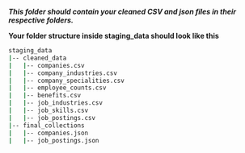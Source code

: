 ***This folder should contain your cleaned CSV and json files in their respective folders.***

__Your folder structure inside staging_data should look like this__

```bash
staging_data
|-- cleaned_data
|   |-- companies.csv
|   |-- company_industries.csv
|   |-- company_specialities.csv
|   |-- employee_counts.csv
|   |-- benefits.csv
|   |-- job_industries.csv
|   |-- job_skills.csv
|   |-- job_postings.csv
|-- final_collections
|   |-- companies.json
|   |-- job_postings.json
```
